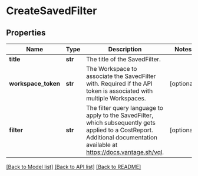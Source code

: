 # CreateSavedFilter

## Properties
Name | Type | Description | Notes
------------ | ------------- | ------------- | -------------
**title** | **str** | The title of the SavedFilter. | 
**workspace_token** | **str** | The Workspace to associate the SavedFilter with. Required if the API token is associated with multiple Workspaces. | [optional] 
**filter** | **str** | The filter query language to apply to the SavedFilter, which subsequently gets applied to a CostReport. Additional documentation available at https://docs.vantage.sh/vql. | [optional] 

[[Back to Model list]](../README.md#documentation-for-models) [[Back to API list]](../README.md#documentation-for-api-endpoints) [[Back to README]](../README.md)


